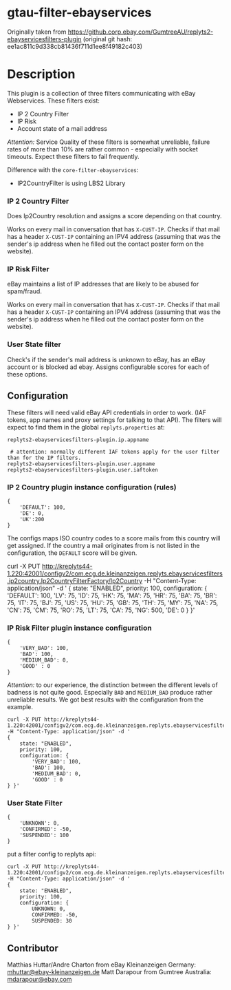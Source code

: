 # gtau-filter-ebayservices

Originally taken from https://github.corp.ebay.com/GumtreeAU/replyts2-ebayservicesfilters-plugin
(original git hash: ee1ac811c9d338cb81436f711d1ee8f49182c403)

# Description

This plugin is a collection of three filters communicating with eBay Webservices. These filters exist:

* IP 2 Country Filter
* IP Risk
* Account state of a mail address

*Attention:* Service Quality of these filters is somewhat unreliable, failure rates of more than 10% are rather common - especially with socket timeouts. Expect these filters to fail frequently.

Difference with the `core-filter-ebayservices`:
- IP2CountryFilter is using LBS2 Library

### IP 2 Country Filter
Does Ip2Country resolution and assigns a score depending on that country.

Works on every  mail in conversation that has `X-CUST-IP`. Checks if that mail has a header `X-CUST-IP` containing an IPV4 address (assuming that was the sender's
ip address when he filled out the contact poster form on the website).


### IP Risk Filter
eBay maintains a list of IP addresses that are likely to be abused for spam/fraud.

Works on every  mail in conversation that has `X-CUST-IP`. Checks if that mail has a header `X-CUST-IP` containing an IPV4 address (assuming that was the sender's
ip address when he filled out the contact poster form on the website).

### User State filter
Check's if the sender's mail address is unknown to eBay, has an eBay account or is blocked ad ebay. Assigns configurable scores for each of these options.

## Configuration

These filters will need valid eBay API credentials in order to work. (IAF tokens, app names and proxy settings for talking to that API). The filters will expect to find them in the global `replyts.properties` at:

```
replyts2-ebayservicesfilters-plugin.ip.appname

 # attention: normally different IAF tokens apply for the user filter than for the IP filters.
replyts2-ebayservicesfilters-plugin.user.appname
replyts2-ebayservicesfilters-plugin.user.iaftoken
```



### IP 2 Country plugin instance configuration (rules)
```
{
    'DEFAULT': 100,
    'DE': 0,
    'UK':200
}
```
The configs maps ISO country codes to a score mails from this country will get assigned. If the country a mail originates
from is not listed in the configuration, the `DEFAULT` score will be given.

curl -X PUT http://kreplyts44-1.220:42001/configv2/com.ecg.de.kleinanzeigen.replyts.ebayservicesfilters.ip2country.Ip2CountryFilterFactory/Ip2Country -H "Content-Type: application/json" -d '
{
    state: "ENABLED",
    priority: 100,
    configuration: {
        'DEFAULT': 100,
        'LV': 75,
        'ID': 75,
        'HK': 75,
        'MA': 75,
        'HR': 75,
        'BA': 75,
        'BR': 75,
        'IT': 75,
        'BJ': 75,
        'US': 75,
        'HU': 75,
        'GB': 75,
        'TH': 75,
        'MY': 75,
        'NA': 75,
        'CN': 75,
        'CM': 75,
        'RO': 75,
        'LT': 75,
        'CA': 75,
        'NG': 500,
        'DE': 0
} }'

### IP Risk Filter plugin instance configuration
```
{
    'VERY_BAD': 100,
    'BAD': 100,
    'MEDIUM_BAD': 0,
    'GOOD' : 0
}
```
*Attention:* to our experience, the distinction between the different levels of badness is not quite good.
Especially `BAD` and `MEDIUM_BAD` produce rather unreliable results. We got best results with the configuration from the example.

```
curl -X PUT http://kreplyts44-1.220:42001/configv2/com.ecg.de.kleinanzeigen.replyts.ebayservicesfilters.iprisk.IpRiskFilterFactory/IpRisk -H "Content-Type: application/json" -d '
{
    state: "ENABLED",
    priority: 100,
    configuration: {
        'VERY_BAD': 100,
        'BAD': 100,
        'MEDIUM_BAD': 0,
        'GOOD' : 0
} }'
```

### User State Filter
```
{
    'UNKNOWN': 0,
    'CONFIRMED': -50,
    'SUSPENDED': 100
}
```
put a filter config to replyts api:

```
curl -X PUT http://kreplyts44-1.220:42001/configv2/com.ecg.de.kleinanzeigen.replyts.ebayservicesfilters.userstate.UserStateFilterFactory/UserStateFilter -H "Content-Type: application/json" -d '
{
    state: "ENABLED",
    priority: 100,
    configuration: {
        UNKNOWN: 0,
        CONFIRMED: -50,
        SUSPENDED: 30
} }'
```


## Contributor
Matthias Huttar/Andre Charton from eBay Kleinanzeigen Germany: mhuttar@ebay-kleinanzeigen.de
Matt Darapour from Gumtree Australia: mdarapour@ebay.com